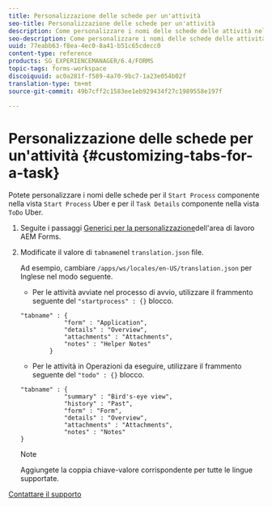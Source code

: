 ```yaml
---
title: Personalizzazione delle schede per un'attività
seo-title: Personalizzazione delle schede per un'attività
description: Come personalizzare i nomi delle schede delle attività nell'area di lavoro LiveCycle AEM Forms.
seo-description: Come personalizzare i nomi delle schede delle attività nell'area di lavoro LiveCycle AEM Forms.
uuid: 77eabb63-f8ea-4ec0-8a41-b51c65cdecc0
content-type: reference
products: SG_EXPERIENCEMANAGER/6.4/FORMS
topic-tags: forms-workspace
discoiquuid: ac0a281f-f589-4a70-9bc7-1a23e054b02f
translation-type: tm+mt
source-git-commit: 49b7cff2c1583ee1eb929434f27c1989558e197f

---
```



# Personalizzazione delle schede per un&#39;attività {#customizing-tabs-for-a-task}

Potete personalizzare i nomi delle schede per il `Start Process` componente nella vista `Start Process` Uber e per il `Task Details` componente nella vista `ToDo` Uber.

1. Seguite i passaggi [Generici per la personalizzazione](/help/forms/using/generic-steps-html-workspace-customization.md)dell&#39;area di lavoro AEM Forms.
1. Modificate il valore di `tabname`nel `translation.json` file.

   Ad esempio, cambiare `/apps/ws/locales/en-US/translation.json` per Inglese nel modo seguente.

   * Per le attività avviate nel processo di avvio, utilizzare il frammento seguente del `"startprocess" : {}` blocco.

   ```
   "tabname" : {
               "form" : "Application",
               "details" : "Overview",
               "attachments" : "Attachments",
               "notes" : "Helper Notes"
           }
   ```

   * Per le attività in Operazioni da eseguire, utilizzare il frammento seguente del `"todo" : {}` blocco.

   ```
   "tabname" : {
               "summary" : "Bird's-eye view",
               "history" : "Past",
               "form" : "Form",
               "details" : "Overview",
               "attachments" : "Attachments",
               "notes" : "Notes"
   }
   ```

   >[!NOTE]
   >
   >Aggiungete la coppia chiave-valore corrispondente per tutte le lingue supportate.

[Contattare il supporto](https://www.adobe.com/account/sign-in.supportportal.html)
